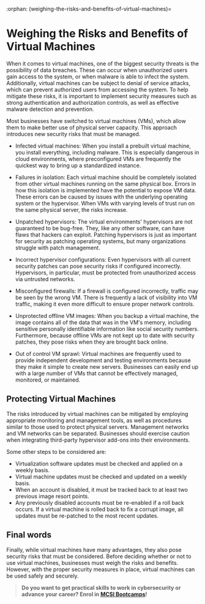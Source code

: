 :orphan:
(weighing-the-risks-and-benefits-of-virtual-machines)=

# Weighing the Risks and Benefits of Virtual Machines

When it comes to virtual machines, one of the biggest security threats is the possibility of data breaches. These can occur when unauthorized users gain access to the system, or when malware is able to infect the system. Additionally, virtual machines can be subject to denial of service attacks, which can prevent authorized users from accessing the system. To help mitigate these risks, it is important to implement security measures such as strong authentication and authorization controls, as well as effective malware detection and prevention.

Most businesses have switched to virtual machines (VMs), which allow them to make better use of physical server capacity. This approach introduces new security risks that must be managed.

- Infected virtual machines: When you install a prebuilt virtual machine, you install everything, including malware. This is especially dangerous in cloud environments, where preconfigured VMs are frequently the quickest way to bring up a standardized instance.

- Failures in isolation: Each virtual machine should be completely isolated from other virtual machines running on the same physical box. Errors in how this isolation is implemented have the potential to expose VM data. These errors can be caused by issues with the underlying operating system or the hypervisor. When VMs with varying levels of trust run on the same physical server, the risks increase.

- Unpatched hypervisors: The virtual environments' hypervisors are not guaranteed to be bug-free. They, like any other software, can have flaws that hackers can exploit. Patching hypervisors is just as important for security as patching operating systems, but many organizations struggle with patch management.

- Incorrect hypervisor configurations: Even hypervisors with all current security patches can pose security risks if configured incorrectly. Hypervisors, in particular, must be protected from unauthorized access via untrusted networks.

- Misconfigured firewalls: If a firewall is configured incorrectly, traffic may be seen by the wrong VM. There is frequently a lack of visibility into VM traffic, making it even more difficult to ensure proper network controls.

- Unprotected offline VM images: When you backup a virtual machine, the image contains all of the data that was in the VM's memory, including sensitive personally identifiable information like social security numbers. Furthermore, because offline VMs are not kept up to date with security patches, they pose risks when they are brought back online.

- Out of control VM sprawl: Virtual machines are frequently used to provide independent development and testing environments because they make it simple to create new servers. Businesses can easily end up with a large number of VMs that cannot be effectively managed, monitored, or maintained.

## Protecting Virtual Machines

The risks introduced by virtual machines can be mitigated by employing appropriate monitoring and management tools, as well as procedures similar to those used to protect physical servers. Management networks and VM networks can be separated. Businesses should exercise caution when integrating third-party hypervisor add-ons into their environments.

Some other steps to be considered are:

- Virtualization software updates must be checked and applied on a weekly basis.
- Virtual machine updates must be checked and updated on a weekly basis.
- When an account is disabled, it must be tracked back to at least two previous image resort points.
- Any previously disabled accounts must be re-enabled if a roll back occurs.
  If a virtual machine is rolled back to fix a corrupt image, all updates must be re-patched to the most recent updates.

## Final words

Finally, while virtual machines have many advantages, they also pose security risks that must be considered. Before deciding whether or not to use virtual machines, businesses must weigh the risks and benefits. However, with the proper security measures in place, virtual machines can be used safely and securely.

> **Do you want to get practical skills to work in cybersecurity or advance your career? Enrol in [MCSI Bootcamps](https://www.mosse-institute.com/bootcamps.html)!**
